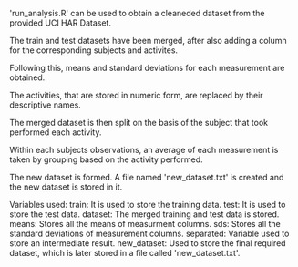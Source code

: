 'run_analysis.R' can be used to obtain a cleaneded dataset from the provided UCI HAR Dataset. 

The train and test datasets have been merged, after also adding a column for the corresponding subjects and activites. 

Following this, means and standard deviations for each measurement are obtained. 

The activities, that are stored in numeric form, are replaced by their descriptive names.

The merged dataset is then split on the basis of the subject that took performed each activity.

Within each subjects observations, an average of each measurement is taken by grouping based on the activity performed.

The new dataset is formed. A file named 'new_dataset.txt' is created and the new dataset is stored in it.

Variables used:
train: It is used to store the training data.
test: It is used to store the test data.
dataset: The merged training and test data is stored.
means: Stores all the means of measurment columns.
sds: Stores all the standard deviations of measurement columns.
separated: Variable used to store an intermediate result.
new_dataset: Used to store the final required dataset, which is later stored in a file called 'new_dataset.txt'.
